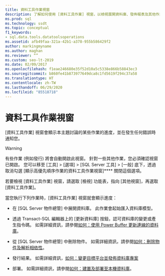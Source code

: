 ```yaml
---
title: 資料工具作業視窗
description: 了解如何使用 [資料工具作業] 視窗，以檢視展開資料庫、發佈報表及其他作業的進度。
ms.prod: sql
ms.technology: ssdt
ms.topic: conceptual
f1_keywords:
- sql.data.tools.datatoolsoperations
ms.assetid: afb49faa-321a-42b1-a378-955b586429f2
author: markingmyname
ms.author: maghan
ms.reviewer: “”
ms.custom: seo-lt-2019
ms.date: 02/09/2017
ms.openlocfilehash: f1eae246680e35f52d10a5c5338e866b58843ec3
ms.sourcegitcommit: b860fe41b873977649dca8c1fd5619f294c37a58
ms.translationtype: HT
ms.contentlocale: zh-TW
ms.lasthandoff: 06/29/2020
ms.locfileid: "85518718"
---
```

# <a name="data-tools-operations-window"></a>資料工具作業視窗

[資料工具作業] 視窗會顯示本主題討論的某些作業的進度，並在發生任何錯誤時通知您。  
  
> [!WARNING]  
> 有些作業 (例如發行) 將會自動開啟此視窗。 針對一些其他作業，您必須確認視窗已開啟。 您可以移至 [工具] > [選項] > [SQL Server 工具] > [一般] 底下，透過取消勾選 [顯示高優先順序作業的資料工具作業視窗]**** 關閉這個選項。  
  
若要檢視 [資料工具作業] 視窗，請選取 [檢視] 功能表，指向 [其他視窗]，再選取 [資料工具作業]。  
  
當您執行下列作業時，[資料工具作業] 視窗就會顯示進度：  
  
-   在 [SQL Server 物件總管] 中展開資料庫。 此作業會起始匯入資料庫模型。  
  
-   透過 Transact\-SQL 編輯器上的 [更新資料庫] 按鈕，認可資料庫的變更或產生指令碼。 如需詳細資訊，請參閱[如何：使用 Power Buffer 更新連線的資料庫](../ssdt/how-to-update-a-connected-database-with-power-buffer.md)。  
  
-   從 [SQL Server 物件總管] 中刪除物件。 如需詳細資訊，請參閱[如何：刪除物件及解析相依性](../ssdt/how-to-delete-objects-and-resolve-dependencies.md)。  
  
-   發行結果。 如需詳細資訊，[如何：變更目標平台並發佈資料庫專案](../ssdt/how-to-change-target-platform-and-publish-a-database-project.md)  
  
-   部署。 如需詳細資訊，請參閱[如何：建置及部署至本機資料庫](../ssdt/how-to-build-and-deploy-to-a-local-database.md)。  
  
